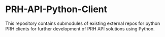 # PRH-API-Python-Client
This repository contains submodules of existing external repos for python PRH clients for further development of PRH API solutions using Python.

